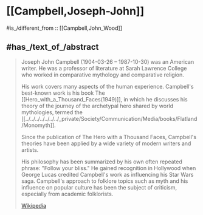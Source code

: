 
# [[Campbell,Joseph-John]] 

#is_/different_from :: [[Campbell,John_Wood]] 

## #has_/text_of_/abstract 


> Joseph John Campbell (1904-03-26 – 1987-10-30) was an American writer. 
> He was a professor of literature at Sarah Lawrence College 
> who worked in comparative mythology and comparative religion. 
> 
> His work covers many aspects of the human experience. 
> Campbell's best-known work is his book The [[Hero_with_a_Thousand_Faces(1949)]], 
> in which he discusses his theory of the journey of the archetypal hero 
> shared by world mythologies, termed the [[../../../../../../../_private/Society/Communication/Media/books/Flatland/Monomyth]].
>
> Since the publication of The Hero with a Thousand Faces, 
> Campbell's theories have been applied by a wide variety of modern writers and artists. 
> 
> His philosophy has been summarized by his own often repeated phrase: "Follow your bliss." 
> He gained recognition in Hollywood when George Lucas credited Campbell's work 
> as influencing his Star Wars saga. 
> Campbell's approach to folklore topics such as myth and his influence on popular culture 
> has been the subject of criticism, especially from academic folklorists.
>
> [Wikipedia](https://en.wikipedia.org/wiki/Joseph%20Campbell)
